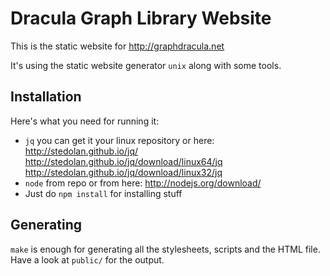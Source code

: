 # Dracula Graph Library Website

This is the static website for http://graphdracula.net

It's using the static website generator `unix` along with some tools.

## Installation

Here's what you need for running it:

- `jq` you can get it your linux repository or here:
  http://stedolan.github.io/jq/
  http://stedolan.github.io/jq/download/linux64/jq
  http://stedolan.github.io/jq/download/linux32/jq
- `node` from repo or from here:
  http://nodejs.org/download/
- Just do `npm install` for installing stuff

## Generating

`make` is enough for generating all the stylesheets, scripts and the HTML file.
Have a look at `public/` for the output.
